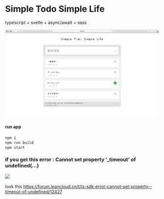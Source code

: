# Simple Todo Simple Life

typescript + svelte + async/await + sass 

![](./src/assets/images/some.png)

#### run app

```
npm i
npm run build
npm start
```

### if you get this error : Cannot set property ’_timeout’ of undefined(…) 

![](https://forum.leancloud.cn/uploads/default/optimized/2X/b/b341fded630c1ce5761a44024956571b4838bb34_1_690x397.png)


look this
https://forum.leancloud.cn/t/js-sdk-error-cannot-set-property--timeout-of-undefined/12427